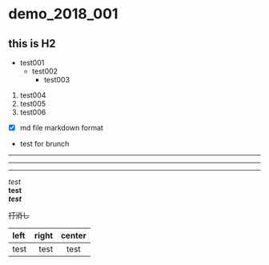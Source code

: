 # demo_2018_001
## this is H2

* test001  
  + test002
    - test003

1. test004
  2. test005
3. test006


- [x] md file markdown format

- test for brunch

- - -  
***
******

*test*  
**test**  
***test***  

~~打消し~~


| left | right | center |  
|:-----|------:|:----:|  
|test  |test    |test   |

